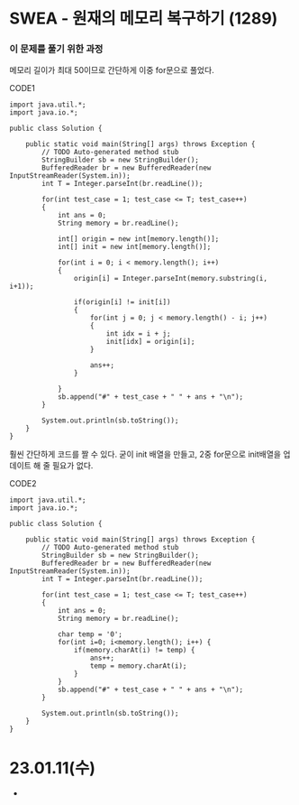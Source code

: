 #  SWEA - 원재의 메모리 복구하기 (1289)

### 이 문제를 풀기 위한 과정
메모리 길이가 최대 50이므로 간단하게 이중 for문으로 풀었다.

CODE1

    import java.util.*;
	import java.io.*;

	public class Solution {

		public static void main(String[] args) throws Exception {
			// TODO Auto-generated method stub
			StringBuilder sb = new StringBuilder();
			BufferedReader br = new BufferedReader(new InputStreamReader(System.in));
			int T = Integer.parseInt(br.readLine());
			
			for(int test_case = 1; test_case <= T; test_case++)
			{
				int ans = 0;
				String memory = br.readLine();
				
				int[] origin = new int[memory.length()];
				int[] init = new int[memory.length()];
				
				for(int i = 0; i < memory.length(); i++)
				{
					origin[i] = Integer.parseInt(memory.substring(i, i+1));
					
					if(origin[i] != init[i])
					{
						for(int j = 0; j < memory.length() - i; j++)
						{
							int idx = i + j;
							init[idx] = origin[i];
						}
						
						ans++;
					}
						
				}
				sb.append("#" + test_case + " " + ans + "\n");
			}
			
			System.out.println(sb.toString());
		}
	}

훨씬 간단하게 코드를 짤 수 있다. 굳이 init 배열을 만들고, 2중 for문으로 init배열을 업데이트 해 줄 필요가 없다.  

CODE2

	import java.util.*;
	import java.io.*;
	
	public class Solution {
	
		public static void main(String[] args) throws Exception {
			// TODO Auto-generated method stub
			StringBuilder sb = new StringBuilder();
			BufferedReader br = new BufferedReader(new InputStreamReader(System.in));
			int T = Integer.parseInt(br.readLine());
			
			for(int test_case = 1; test_case <= T; test_case++)
			{
				int ans = 0;
				String memory = br.readLine();
				
				char temp = '0';
				for(int i=0; i<memory.length(); i++) {
					if(memory.charAt(i) != temp) {
						ans++;
						temp = memory.charAt(i);
					}
				}
				sb.append("#" + test_case + " " + ans + "\n");
			}
			
			System.out.println(sb.toString());
		}
	}
        
# 23.01.11(수)
* 